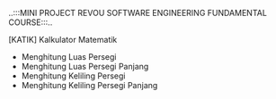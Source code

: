 ..:::MINI PROJECT REVOU SOFTWARE ENGINEERING FUNDAMENTAL COURSE:::..

[KATIK] Kalkulator Matematik
- Menghitung Luas Persegi
- Menghitung Luas Persegi Panjang
- Menghitung Keliling Persegi
- Menghitung Keliling Persegi Panjang
